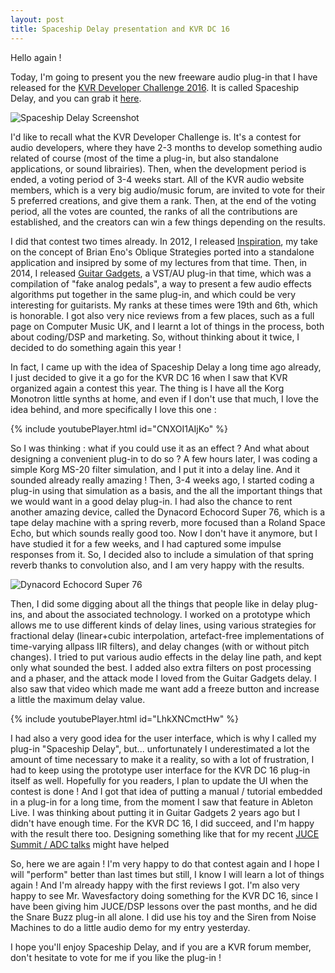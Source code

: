 ```yaml
---
layout: post
title: Spaceship Delay presentation and KVR DC 16
---
```


Hello again !

Today, I'm going to present you the new freeware audio plug-in that I have released for the [KVR Developer Challenge 2016](http://www.kvraudio.com/kvr-developer-challenge/2016/). It is called Spaceship Delay, and you can grab it [here](https://www.kvraudio.com/kvr-developer-challenge/2016/#dc16-12755).

![Spaceship Delay Screenshot](http://static.kvraudio.com/i/b/screenshot-4.png)

I'd like to recall what the KVR Developer Challenge is. It's a contest for audio developers, where they have 2-3 months to develop something audio related of course (most of the time a plug-in, but also standalone applications, or sound librairies). Then, when the development period is ended, a voting period of 3-4 weeks start. All of the KVR audio website members, which is a very big audio/music forum, are invited to vote for their 5 preferred creations, and give them a rank. Then, at the end of the voting period, all the votes are counted, the ranks of all the contributions are established, and the creators can win a few things depending on the results.

I did that contest two times already. In 2012, I released [Inspiration](http://www.kvraudio.com/product/inspiration-by-musical-entropy/details), my take on the concept of Brian Eno's Oblique Strategies ported into a standalone application and insipred by some of my lectures from that time. Then, in 2014, I released [Guitar Gadgets](http://www.kvraudio.com/product/guitar-gadgets-by-musical-entropy/details), a VST/AU plug-in that time, which was a compilation of "fake analog pedals", a way to present a few audio effects algorithms put together in the same plug-in, and which could be very interesting for guitarists. My ranks at these times were 19th and 6th, which is honorable. I got also very nice reviews from a few places, such as a full page on Computer Music UK, and I learnt a lot of things in the process, both about coding/DSP and marketing. So, without thinking about it twice, I decided to do something again this year !

In fact, I came up with the idea of Spaceship Delay a long time ago already, I just decided to give it a go for the KVR DC 16 when I saw that KVR organized again a contest this year. The thing is I have all the Korg Monotron little synths at home, and even if I don't use that much, I love the idea behind, and more specifically I love this one :

{% include youtubePlayer.html id="CNXOI1AIjKo" %}

So I was thinking : what if you could use it as an effect ? And what about designing a convenient plug-in to do so ? A few hours later, I was coding a simple Korg MS-20 filter simulation, and I put it into a delay line. And it sounded already really amazing ! Then, 3-4 weeks ago, I started coding a plug-in using that simulation as a basis, and the all the important things that we would want in a good delay plug-in. I had also the chance to rent another amazing device, called the Dynacord Echocord Super 76, which is a tape delay machine with a spring reverb, more focused than a Roland Space Echo, but which sounds really good too. Now I don't have it anymore, but I have studied it for a few weeks, and I had captured some impulse responses from it. So, I decided also to include a simulation of that spring reverb thanks to convolution also, and I am very happy with the results.

![Dynacord Echocord Super 76]({{site.baseurl}}/images/Super76.png)

Then, I did some digging about all the things that people like in delay plug-ins, and about the associated technology. I worked on a prototype which allows me to use different kinds of delay lines, using various strategies for fractional delay (linear+cubic interpolation, artefact-free implementations of time-varying allpass IIR filters), and delay changes (with or without pitch changes). I tried to put various audio effects in the delay line path, and kept only what sounded the best. I added also extra filters on post processing and a phaser, and the attack mode I loved from the Guitar Gadgets delay. I also saw that video which made me want add a freeze button and increase a little the maximum delay value.

{% include youtubePlayer.html id="LhkXNCmctHw" %}

I had also a very good idea for the user interface, which is why I called my plug-in "Spaceship Delay", but... unfortunately I underestimated a lot the amount of time necessary to make it a reality, so with a lot of frustration, I had to keep using the prototype user interface for the KVR DC 16 plug-in itself as well. Hopefully for you readers, I plan to update the UI when the contest is done ! And I got that idea of putting a manual / tutorial embedded in a plug-in for a long time, from the moment I saw that feature in Ableton Live. I was thinking about putting it in Guitar Gadgets 2 years ago but I didn't have enough time. For the KVR DC 16, I did succeed, and I'm happy with the result there too. Designing something like that for my recent [JUCE Summit / ADC talks](https://www.youtube.com/channel/UCaF6fKdDrSmPDmiZcl9KLnQ) might have helped

So, here we are again ! I'm very happy to do that contest again and I hope I will "perform" better than last times but still, I know I will learn a lot of things again ! And I'm already happy with the first reviews I got. I'm also very happy to see Mr. Wavesfactory doing something for the KVR DC 16, since I have been giving him JUCE/DSP lessons over the past months, and he did the Snare Buzz plug-in all alone. I did use his toy and the Siren from Noise Machines to do a little audio demo for my entry yesterday.

I hope you'll enjoy Spaceship Delay, and if you are a KVR forum member, don't hesitate to vote for me if you like the plug-in !